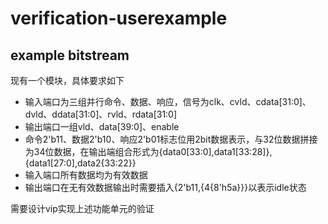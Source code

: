 # verification-userexample
## example bitstream
现有一个模块，具体要求如下
* 输入端口为三组并行命令、数据、响应，信号为clk、cvld、cdata[31:0]、dvld、ddata[31:0]、rvld、rdata[31:0]
* 输出端口一组vld、data[39:0]、enable
* 命令2'b11、数据2'b10、响应2'b01标志位用2bit数据表示，与32位数据拼接为34位数据，在输出端组合形式为{data0[33:0],data1[33:28]},{data1[27:0],data2{33:22}}
* 输入端口所有数据均为有效数据
* 输出端口在无有效数据输出时需要插入{2'b11,{4{8'h5a}}}以表示idle状态

需要设计vip实现上述功能单元的验证
